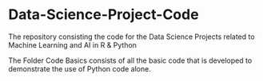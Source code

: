 # Data-Science-Project-Code
The repository consisting the code for the Data Science Projects related to Machine Learning and AI in R &amp; Python

The Folder Code Basics consists of all the basic code that is developed to demonstrate the use of Python code alone.